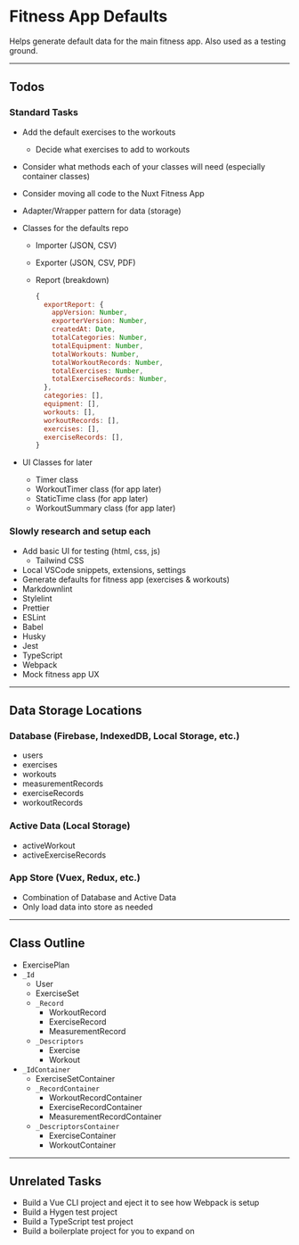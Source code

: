 # Fitness App Defaults

Helps generate default data for the main fitness app. Also used as a testing ground.

---

## Todos

### Standard Tasks

- Add the default exercises to the workouts
  - Decide what exercises to add to workouts
- Consider what methods each of your classes will need (especially container classes)
- Consider moving all code to the Nuxt Fitness App
- Adapter/Wrapper pattern for data (storage)
- Classes for the defaults repo
  - Importer (JSON, CSV)
  - Exporter (JSON, CSV, PDF)
  - Report (breakdown)

    ```javascript
    {
      exportReport: {
        appVersion: Number,
        exporterVersion: Number,
        createdAt: Date,
        totalCategories: Number,
        totalEquipment: Number,
        totalWorkouts: Number,
        totalWorkoutRecords: Number,
        totalExercises: Number,
        totalExerciseRecords: Number,
      },
      categories: [],
      equipment: [],
      workouts: [],
      workoutRecords: [],
      exercises: [],
      exerciseRecords: [],
    }
    ```

- UI Classes for later
  - Timer class
  - WorkoutTimer class (for app later)
  - StaticTime class (for app later)
  - WorkoutSummary class (for app later)

### Slowly research and setup each

- Add basic UI for testing (html, css, js)
  - Tailwind CSS
- Local VSCode snippets, extensions, settings
- Generate defaults for fitness app (exercises & workouts)
- Markdownlint
- Stylelint
- Prettier
- ESLint
- Babel
- Husky
- Jest
- TypeScript
- Webpack
- Mock fitness app UX

---

## Data Storage Locations

### Database (Firebase, IndexedDB, Local Storage, etc.)

- users
- exercises
- workouts
- measurementRecords
- exerciseRecords
- workoutRecords

### Active Data (Local Storage)

- activeWorkout
- activeExerciseRecords

### App Store (Vuex, Redux, etc.)

- Combination of Database and Active Data
- Only load data into store as needed

---

## Class Outline

- ExercisePlan
- `_Id`
  - User
  - ExerciseSet
  - `_Record`
    - WorkoutRecord
    - ExerciseRecord
    - MeasurementRecord
  - `_Descriptors`
    - Exercise
    - Workout
- `_IdContainer`
  - ExerciseSetContainer
  - `_RecordContainer`
    - WorkoutRecordContainer
    - ExerciseRecordContainer
    - MeasurementRecordContainer
  - `_DescriptorsContainer`
    - ExerciseContainer
    - WorkoutContainer

---

## Unrelated Tasks

- Build a Vue CLI project and eject it to see how Webpack is setup
- Build a Hygen test project
- Build a TypeScript test project
- Build a boilerplate project for you to expand on
